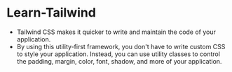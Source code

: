 # Learn-Tailwind
- Tailwind CSS makes it quicker to write and maintain the code of your application. 
- By using this utility-first framework, you don't have to write custom CSS to style your application. Instead, you can use utility classes to control the padding, margin, color, font, shadow, and more of your application.
